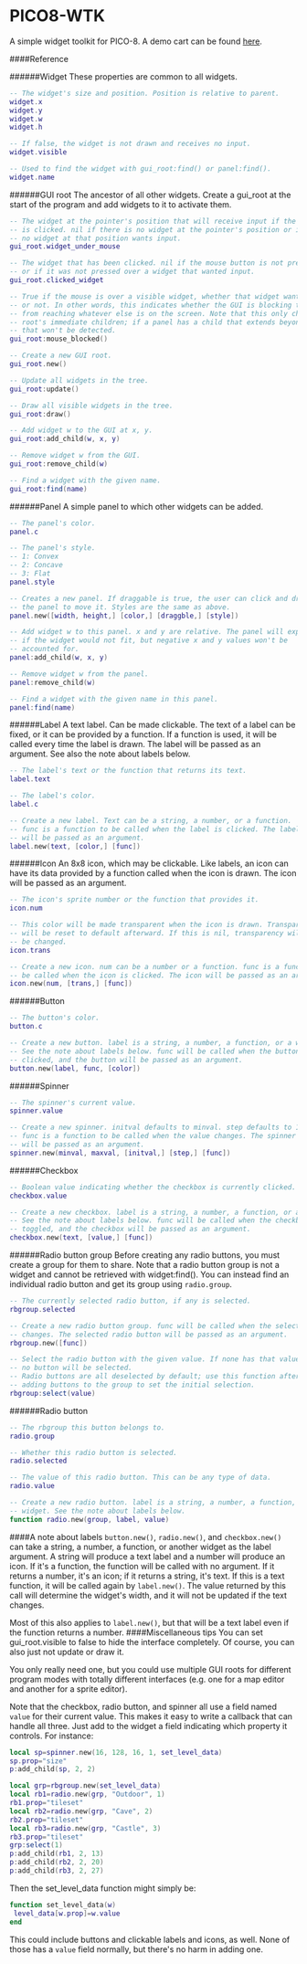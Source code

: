 # PICO8-WTK
A simple widget toolkit for PICO-8. A demo cart can be found [here](http://www.lexaloffle.com/bbs/?tid=28467).

####Reference

######Widget
These properties are common to all widgets.
```lua
-- The widget's size and position. Position is relative to parent.
widget.x
widget.y
widget.w
widget.h

-- If false, the widget is not drawn and receives no input.
widget.visible

-- Used to find the widget with gui_root:find() or panel:find().
widget.name
```
######GUI root
The ancestor of all other widgets. Create a gui_root at the start of the  program and add widgets to it to activate them.
```lua
-- The widget at the pointer's position that will receive input if the button
-- is clicked. nil if there is no widget at the pointer's position or if
-- no widget at that position wants input.
gui_root.widget_under_mouse

-- The widget that has been clicked. nil if the mouse button is not pressed
-- or if it was not pressed over a widget that wanted input.
gui_root.clicked_widget

-- True if the mouse is over a visible widget, whether that widget wants input
-- or not. In other words, this indicates whether the GUI is blocking the mouse
-- from reaching whatever else is on the screen. Note that this only checks the
-- root's immediate children; if a panel has a child that extends beyond it,
-- that won't be detected.
gui_root:mouse_blocked()

-- Create a new GUI root.
gui_root.new()

-- Update all widgets in the tree.
gui_root:update()

-- Draw all visible widgets in the tree.
gui_root:draw()

-- Add widget w to the GUI at x, y.
gui_root:add_child(w, x, y)

-- Remove widget w from the GUI.
gui_root:remove_child(w)

-- Find a widget with the given name.
gui_root:find(name)
```
######Panel
A simple panel to which other widgets can be added.
```lua
-- The panel's color.
panel.c

-- The panel's style.
-- 1: Convex
-- 2: Concave
-- 3: Flat
panel.style

-- Creates a new panel. If draggable is true, the user can click and drag
-- the panel to move it. Styles are the same as above.
panel.new([width, height,] [color,] [draggble,] [style])

-- Add widget w to this panel. x and y are relative. The panel will expand
-- if the widget would not fit, but negative x and y values won't be
-- accounted for.
panel:add_child(w, x, y)

-- Remove widget w from the panel.
panel:remove_child(w)

-- Find a widget with the given name in this panel.
panel:find(name)
```
######Label
A text label. Can be made clickable.
The text of a label can be fixed, or it can be provided by a function. If a function is used, it will be called every time the label is drawn. The label will be passed as an argument. See also the note about labels below.
```lua
-- The label's text or the function that returns its text.
label.text

-- The label's color.
label.c

-- Create a new label. Text can be a string, a number, or a function.
-- func is a function to be called when the label is clicked. The label
-- will be passed as an argument.
label.new(text, [color,] [func])
```
######Icon
An 8x8 icon, which may be clickable.
Like labels, an icon can have its data provided by a function called when the icon is drawn. The icon will be passed as an argument.
```lua
-- The icon's sprite number or the function that provides it.
icon.num

-- This color will be made transparent when the icon is drawn. Transparency
-- will be reset to default afterward. If this is nil, transparency will not
-- be changed.
icon.trans

-- Create a new icon. num can be a number or a function. func is a function to
-- be called when the icon is clicked. The icon will be passed as an argument.
icon.new(num, [trans,] [func])
```
######Button
```lua
-- The button's color.
button.c

-- Create a new button. label is a string, a number, a function, or a widget.
-- See the note about labels below. func will be called when the button is
-- clicked, and the button will be passed as an argument.
button.new(label, func, [color])
```
######Spinner
```lua
-- The spinner's current value.
spinner.value

-- Create a new spinner. initval defaults to minval. step defaults to 1.
-- func is a function to be called when the value changes. The spinner
-- will be passed as an argument.
spinner.new(minval, maxval, [initval,] [step,] [func])
```
######Checkbox
```lua
-- Boolean value indicating whether the checkbox is currently clicked.
checkbox.value

-- Create a new checkbox. label is a string, a number, a function, or a widget.
-- See the note about labels below. func will be called when the checkbox is
-- toggled, and the checkbox will be passed as an argument.
checkbox.new(text, [value,] [func])
```
######Radio button group
Before creating any radio buttons, you must create a group for them to share.
Note that a radio button group is not a widget and cannot be retrieved with widget:find(). You can instead find an individual radio button and get its group using `radio.group`.
```lua
-- The currently selected radio button, if any is selected.
rbgroup.selected

-- Create a new radio button group. func will be called when the selection
-- changes. The selected radio button will be passed as an argument.
rbgroup.new([func])

-- Select the radio button with the given value. If none has that value,
-- no button will be selected.
-- Radio buttons are all deselected by default; use this function after
-- adding buttons to the group to set the initial selection.
rbgroup:select(value)
```
######Radio button
```lua
-- The rbgroup this button belongs to.
radio.group

-- Whether this radio button is selected.
radio.selected

-- The value of this radio button. This can be any type of data.
radio.value

-- Create a new radio button. label is a string, a number, a function, or a
-- widget. See the note about labels below.
function radio.new(group, label, value)
```
####A note about labels
`button.new()`, `radio.new()`, and `checkbox.new()` can take a string, a number, a function, or another widget as the label argument. A string will produce a text label and a number will produce an icon. If it's a function, the function will be called with no argument. If it returns a number, it's an icon; if it returns a string, it's text. If this is a text function, it will be called again by `label.new()`. The value returned by this call will determine the widget's width, and it will not be updated if the text changes.

Most of this also applies to `label.new()`, but that will be a text label even if the function returns a number.
####Miscellaneous tips
You can set gui_root.visible to false to hide the interface completely. Of course, you can also just not update or draw it.

You only really need one, but you could use multiple GUI roots for different program modes with totally different interfaces (e.g. one for a map editor and another for a sprite editor).

Note that the checkbox, radio button, and spinner all use a field named `value` for their current value. This makes it easy to write a callback that can handle all three. Just add to the widget a field indicating which property it controls. For instance:
```lua
local sp=spinner.new(16, 128, 16, 1, set_level_data)
sp.prop="size"
p:add_child(sp, 2, 2)

local grp=rbgroup.new(set_level_data)
local rb1=radio.new(grp, "Outdoor", 1)
rb1.prop="tileset"
local rb2=radio.new(grp, "Cave", 2)
rb2.prop="tileset"
local rb3=radio.new(grp, "Castle", 3)
rb3.prop="tileset"
grp:select(1)
p:add_child(rb1, 2, 13)
p:add_child(rb2, 2, 20)
p:add_child(rb3, 2, 27)
```
Then the set_level_data function might simply be:
```lua
function set_level_data(w)
 level_data[w.prop]=w.value
end
```
This could include buttons and clickable labels and icons, as well. None of those has a `value` field normally, but there's no harm in adding one.
